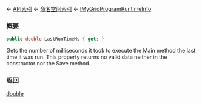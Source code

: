 ← [API索引](Api-Index) ← [命名空间索引](Namespace-Index) ← [IMyGridProgramRuntimeInfo](Sandbox.ModAPI.Ingame.IMyGridProgramRuntimeInfo)

### 概要

```csharp
public double LastRunTimeMs { get; }
```

Gets the number of milliseconds it took to execute the Main method the last time it was run. This property returns no valid data neither in the constructor nor the Save method.

### 返回

[double](https://docs.microsoft.com/en-us/dotnet/api/System.Double?view=netframework-4.6)

